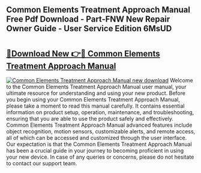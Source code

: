 ## Common Elements Treatment Approach Manual Free Pdf Download - Part-FNW New Repair Owner Guide - User Service Edition 6MsUD

# <h2><a href="http://bc314.oget.top/?id=Common+Elements+Treatment+Approach+Manual">🔗Download New 👉🔴 Common Elements Treatment Approach Manual</a></h2>

[![Common Elements Treatment Approach Manual new download](https://i.imgur.com/5g1atiW.png)](http://bc314.oget.top/?id=Common+Elements+Treatment+Approach+Manual)
Welcome to the Common Elements Treatment Approach Manual user manual, your ultimate resource for understanding and using your new product. Before you begin using your Common Elements Treatment Approach Manual, please take a moment to read this manual carefully. It contains essential information on product setup, operation, maintenance, and troubleshooting, ensuring that you are able to use the product safely and effectively. Common Elements Treatment Approach Manual advanced features include object recognition, motion sensors, customizable alerts, and remote access, all of which can be accessed and customized through the user interface. Our expectation is that the Common Elements Treatment Approach Manual has been a crucial guide in your journey to becoming proficient in using your new device. In case of any queries or concerns, please do not hesitate to contact our support team.
